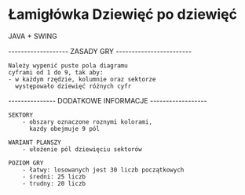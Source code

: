 
# Łamigłówka Dziewięć po dziewięć

JAVA + SWING



------------------- ZASADY GRY ------------------------

    Należy wypenić puste pola diagramu
    cyframi od 1 do 9, tak aby:
    - w każdym rzędzie, kolumnie oraz sektorze
      występowało dziewięć różnych cyfr
    
    
--------------- DODATKOWE INFORMACJE ------------------

    SEKTORY
        - obszary oznaczone roznymi kolorami,
          kazdy obejmuje 9 pól
    
    WARIANT PLANSZY
        - ułożenie pól dziewięciu sektorów

    POZIOM GRY
        - łatwy: losowanych jest 30 liczb początkowych
        - średni: 25 liczb 
        - trudny: 20 liczb

